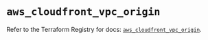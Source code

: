 # `aws_cloudfront_vpc_origin`

Refer to the Terraform Registry for docs: [`aws_cloudfront_vpc_origin`](https://registry.terraform.io/providers/hashicorp/aws/5.87.0/docs/resources/cloudfront_vpc_origin).

